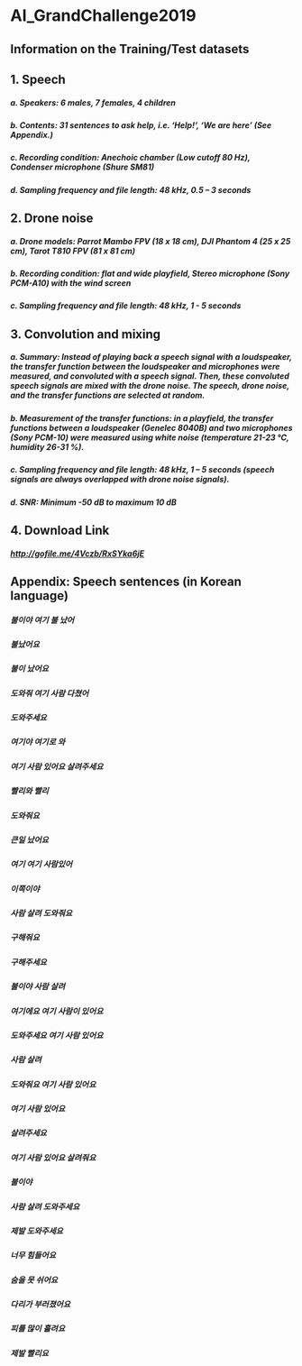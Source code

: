 # AI_GrandChallenge2019
## Information on the Training/Test datasets

## 1. Speech
##### a. Speakers: 6 males, 7 females, 4 children
##### b. Contents: 31 sentences to ask help, i.e. ‘Help!’, ‘We are here’ (See Appendix.)
##### c. Recording condition: Anechoic chamber (Low cutoff 80 Hz), Condenser microphone (Shure SM81)
##### d. Sampling frequency and file length: 48 kHz, 0.5 – 3 seconds

## 2. Drone noise
##### a. Drone models: Parrot Mambo FPV (18 x 18 cm), DJI Phantom 4 (25 x 25 cm), Tarot T810 FPV (81 x 81 cm)
##### b. Recording condition: flat and wide playfield, Stereo microphone (Sony PCM-A10) with the wind screen
##### c. Sampling frequency and file length: 48 kHz, 1 - 5 seconds

## 3. Convolution and mixing
##### a. Summary: Instead of playing back a speech signal with a loudspeaker, the transfer function between the loudspeaker and microphones were measured, and convoluted with a speech signal. Then, these convoluted speech signals are mixed with the drone noise. The speech, drone noise, and the transfer functions are selected at random. 
##### b. Measurement of the transfer functions: in a playfield, the transfer functions between a loudspeaker (Genelec 8040B) and two microphones (Sony PCM-10) were measured using white noise (temperature 21-23 ℃, humidity 26-31 %). 
##### c. Sampling frequency and file length: 48 kHz, 1 – 5 seconds (speech signals are always overlapped with drone noise signals).
##### d. SNR: Minimum -50 dB to maximum 10 dB

## 4. Download Link
##### http://gofile.me/4Vczb/RxSYka6jE

## Appendix: Speech sentences (in Korean language)

##### 불이야 여기 불 났어
##### 불났어요
##### 불이 났어요
##### 도와줘 여기 사람 다쳤어
##### 도와주세요
##### 여기야 여기로 와
##### 여기 사람 있어요 살려주세요 
##### 빨리와 빨리
##### 도와줘요
##### 큰일 났어요
##### 여기 여기 사람있어
##### 이쪽이야
##### 사람 살려 도와줘요
##### 구해줘요
##### 구해주세요
##### 불이야 사람 살려
##### 여기에요 여기 사람이 있어요
##### 도와주세요 여기 사람 있어요
##### 사람 살려
##### 도와줘요 여기 사람 있어요
##### 여기 사람 있어요
##### 살려주세요
##### 여기 사람 있어요 살려줘요
##### 불이야
##### 사람 살려 도와주세요
##### 제발 도와주세요
##### 너무 힘들어요
##### 숨을 못 쉬어요
##### 다리가 부러졌어요
##### 피를 많이 흘려요
##### 제발 빨리요
